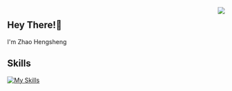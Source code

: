 <a href='https://github.com/zhao-heng-sheng' target="_blank">
  <img align="right" src="https://github-readme-stats.vercel.app/api?username=zhao-heng-sheng&show_icons=true&icon_color=805AD5&text_color=718096&bg_color=ffffff&hide_title=true&count_private=true" />
</a>

## Hey There!👋

I'm Zhao Hengsheng

## Skills

[![My Skills](https://skillicons.dev/icons?i=js,vue,react,nodejs,ts,nuxtjs,nestjs,sass,vite,webpack)](https://skillicons.dev)

